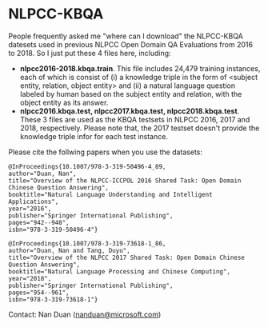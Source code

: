 # NLPCC-KBQA

People frequently asked me "where can I download" the NLPCC-KBQA datesets used in previous NLPCC Open Domain QA Evaluations from 2016 to 2018. So I just put these 4 files here, including:
- **nlpcc2016-2018.kbqa.train**. This file includes 24,479 training instances, each of which is consist of (i) a knowledge triple in the form of <subject entity, relation, object entity> and (ii) a natural language question labeled by human based on the subject entity and relation, with the object entity as its answer.
- **nlpcc2016.kbqa.test, nlpcc2017.kbqa.test, nlpcc2018.kbqa.test**. These 3 files are used as the KBQA testsets in NLPCC 2016, 2017 and 2018, respectively. Please note that, the 2017 testset doesn't provide the knowledge triple infor for each test instance.

Please cite the follwing papers when you use the datasets:

<pre><code>@InProceedings{10.1007/978-3-319-50496-4_89,
author="Duan, Nan",
title="Overview of the NLPCC-ICCPOL 2016 Shared Task: Open Domain Chinese Question Answering",
booktitle="Natural Language Understanding and Intelligent Applications",
year="2016",
publisher="Springer International Publishing",
pages="942--948",
isbn="978-3-319-50496-4"}</code></pre>

<pre><code>@InProceedings{10.1007/978-3-319-73618-1_86,
author="Duan, Nan and Tang, Duyu",
title="Overview of the NLPCC 2017 Shared Task: Open Domain Chinese Question Answering",
booktitle="Natural Language Processing and Chinese Computing",
year="2018",
publisher="Springer International Publishing",
pages="954--961",
isbn="978-3-319-73618-1"}</code></pre>

Contact: Nan Duan (nanduan@microsoft.com)
